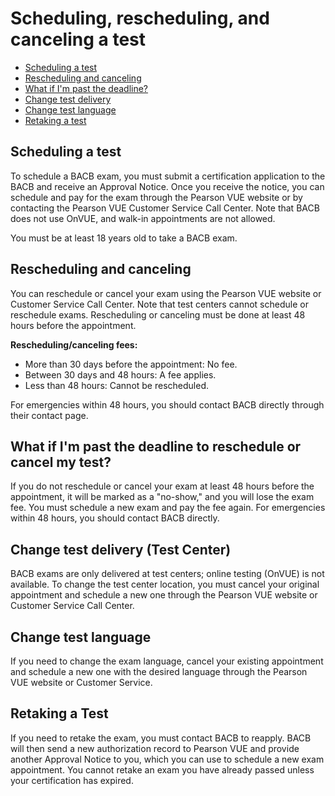 # Scheduling, rescheduling, and canceling a test

- [Scheduling a test](#scheduling-a-test)
- [Rescheduling and canceling](#rescheduling-and-canceling)
- [What if I'm past the deadline?](#what-if-im-past-the-deadline)
- [Change test delivery](#change-test-delivery)
- [Change test language](#change-test-language)
- [Retaking a test](#retaking-a-test)

## Scheduling a test

To schedule a BACB exam, you must submit a certification application to the BACB and receive an Approval Notice. Once you receive the notice, you can schedule and pay for the exam through the Pearson VUE website or by contacting the Pearson VUE Customer Service Call Center. Note that BACB does not use OnVUE, and walk-in appointments are not allowed.

You must be at least 18 years old to take a BACB exam.

## Rescheduling and canceling

You can reschedule or cancel your exam using the Pearson VUE website or Customer Service Call Center. Note that test centers cannot schedule or reschedule exams. Rescheduling or canceling must be done at least 48 hours before the appointment.

**Rescheduling/canceling fees:**
- More than 30 days before the appointment: No fee.
- Between 30 days and 48 hours: A fee applies.
- Less than 48 hours: Cannot be rescheduled.

For emergencies within 48 hours, you should contact BACB directly through their contact page.

## What if I'm past the deadline to reschedule or cancel my test?

If you do not reschedule or cancel your exam at least 48 hours before the appointment, it will be marked as a "no-show," and you will lose the exam fee. You must schedule a new exam and pay the fee again. For emergencies within 48 hours, you should contact BACB directly.

## Change test delivery (Test Center)

BACB exams are only delivered at test centers; online testing (OnVUE) is not available. To change the test center location, you must cancel your original appointment and schedule a new one through the Pearson VUE website or Customer Service Call Center.

## Change test language

If you need to change the exam language, cancel your existing appointment and schedule a new one with the desired language through the Pearson VUE website or Customer Service.

## Retaking a Test

If you need to retake the exam, you must contact BACB to reapply. BACB will then send a new authorization record to Pearson VUE and provide another Approval Notice to you, which you can use to schedule a new exam appointment. You cannot retake an exam you have already passed unless your certification has expired.

<!--stackedit_data:
eyJoaXN0b3J5IjpbMTg5NDE1Nzk4M119
-->
